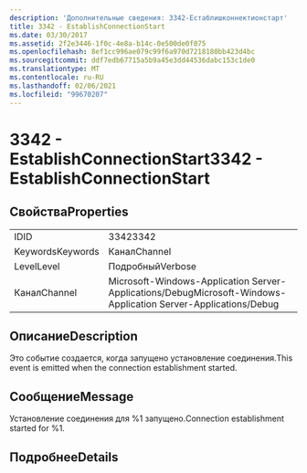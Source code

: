 ```yaml
---
description: 'Дополнительные сведения: 3342-Естаблишконнектионстарт'
title: 3342 - EstablishConnectionStart
ms.date: 03/30/2017
ms.assetid: 2f2e3446-1f0c-4e8a-b14c-0e500de0f075
ms.openlocfilehash: 8ef1cc996ae079c99f6a970d7218180bb423d4bc
ms.sourcegitcommit: ddf7edb67715a5b9a45e3dd44536dabc153c1de0
ms.translationtype: MT
ms.contentlocale: ru-RU
ms.lasthandoff: 02/06/2021
ms.locfileid: "99670207"
---
```

# <a name="3342---establishconnectionstart"></a><span data-ttu-id="cdeac-103">3342 - EstablishConnectionStart</span><span class="sxs-lookup"><span data-stu-id="cdeac-103">3342 - EstablishConnectionStart</span></span>

## <a name="properties"></a><span data-ttu-id="cdeac-104">Свойства</span><span class="sxs-lookup"><span data-stu-id="cdeac-104">Properties</span></span>  
  
|||  
|-|-|  
|<span data-ttu-id="cdeac-105">ID</span><span class="sxs-lookup"><span data-stu-id="cdeac-105">ID</span></span>|<span data-ttu-id="cdeac-106">3342</span><span class="sxs-lookup"><span data-stu-id="cdeac-106">3342</span></span>|  
|<span data-ttu-id="cdeac-107">Keywords</span><span class="sxs-lookup"><span data-stu-id="cdeac-107">Keywords</span></span>|<span data-ttu-id="cdeac-108">Канал</span><span class="sxs-lookup"><span data-stu-id="cdeac-108">Channel</span></span>|  
|<span data-ttu-id="cdeac-109">Level</span><span class="sxs-lookup"><span data-stu-id="cdeac-109">Level</span></span>|<span data-ttu-id="cdeac-110">Подробный</span><span class="sxs-lookup"><span data-stu-id="cdeac-110">Verbose</span></span>|  
|<span data-ttu-id="cdeac-111">Канал</span><span class="sxs-lookup"><span data-stu-id="cdeac-111">Channel</span></span>|<span data-ttu-id="cdeac-112">Microsoft-Windows-Application Server-Applications/Debug</span><span class="sxs-lookup"><span data-stu-id="cdeac-112">Microsoft-Windows-Application Server-Applications/Debug</span></span>|  
  
## <a name="description"></a><span data-ttu-id="cdeac-113">Описание</span><span class="sxs-lookup"><span data-stu-id="cdeac-113">Description</span></span>  

 <span data-ttu-id="cdeac-114">Это событие создается, когда запущено установление соединения.</span><span class="sxs-lookup"><span data-stu-id="cdeac-114">This event is emitted when the connection establishment started.</span></span>  
  
## <a name="message"></a><span data-ttu-id="cdeac-115">Сообщение</span><span class="sxs-lookup"><span data-stu-id="cdeac-115">Message</span></span>  

 <span data-ttu-id="cdeac-116">Установление соединения для %1 запущено.</span><span class="sxs-lookup"><span data-stu-id="cdeac-116">Connection establishment started for %1.</span></span>  
  
## <a name="details"></a><span data-ttu-id="cdeac-117">Подробнее</span><span class="sxs-lookup"><span data-stu-id="cdeac-117">Details</span></span>
